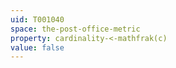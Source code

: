 ```yaml
---
uid: T001040
space: the-post-office-metric
property: cardinality-<-mathfrak(c)
value: false
---
```

